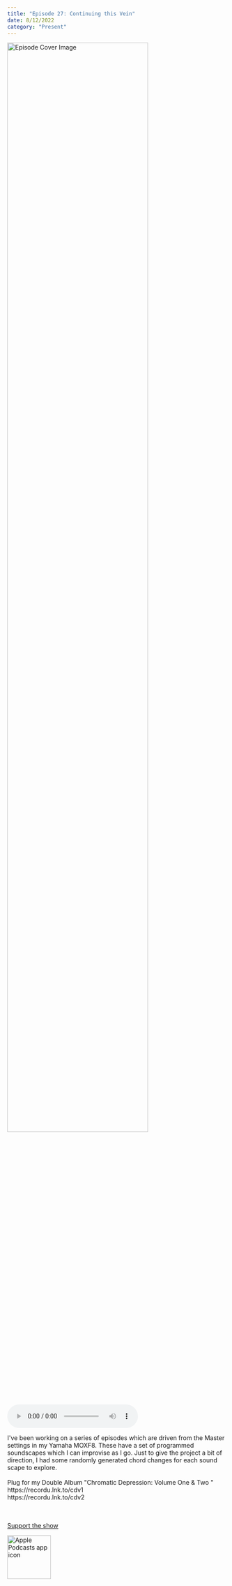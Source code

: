 ```yaml
---
title: "Episode 27: Continuing this Vein"
date: 8/12/2022
category: "Present"
---
```

<img src="https://artwork.captivate.fm/3b9d1784-4abf-4285-967f-e7115c6ff1e4/60854458c4d1acdf4e1c2f79c4137142d85d78e379bdafbd69bd34c85f5819ad.jpg" alt="Episode Cover Image" width=80%/>
<audio controls>
  <source src="https://podcasts.captivate.fm/media/b0397cb0-ee5a-49a2-a12d-c39f4f22b459/11129227-episode-27-continuing-this-vein.mp3" type="audio/mpeg">
  Your browser does not support the audio element.
</audio>

<p>I&apos;ve been working on a series of episodes which are driven from the Master settings in my Yamaha MOXF8. These have a set of programmed soundscapes which I can improvise as I go. Just to give the project a bit of direction, I had some randomly generated chord changes for each sound scape to explore. <br/><br/>Plug for my Double Album &quot;Chromatic Depression: Volume One &amp; Two &quot;<br/>https://recordu.lnk.to/cdv1<br/>https://recordu.lnk.to/cdv2<br/><br/> </p><a rel="payment" href="https://www.paypal.com/donate/?hosted_button_id=WX3GRUK5BHJLS">Support the show</a>

<a href="https://podcasts.apple.com/us/podcast/living-room-music/id1608791560?tscg=30200&itsct=podcast_box_appicon&ls=1&mttnsubad=1608791560" style="display: inline-block;"><img src="https://toolbox.marketingtools.apple.com/api/v2/badges/app-icon-podcasts/standard/en-us" alt="Apple Podcasts app icon" style="width: 100px; height: 100px; vertical-align: middle; object-fit: contain;" /></a>
    